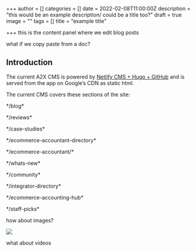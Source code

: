 +++
author = []
categories = []
date = 2022-02-08T11:00:00Z
description = "this would be an example description/ could be a title too?"
draft = true
image = ""
tags = []
title = "example title"

+++
this is the content panel where we edit blog posts

what if we copy paste from a doc?

## Introduction

The current A2X CMS is powered by [Netlify CMS + Hugo + GitHub](https://github.com/a2xaccounting/frontend-static-cms) and is served from the app on Google’s CDN as static html.

The current CMS covers these sections of the site:

\*/blog*

\*/reviews*

\*/case-studies*

\*/ecommerce-accountant-directory*

\*/ecommerce-accountant/*

\*/whats-new*

\*/community*

\*/integrator-directory*

\*/ecommerce-accounting-hub*

\*/staff-picks*

  
how about images?

![](/images/2020-three-quarters-4.png)

what about videos
